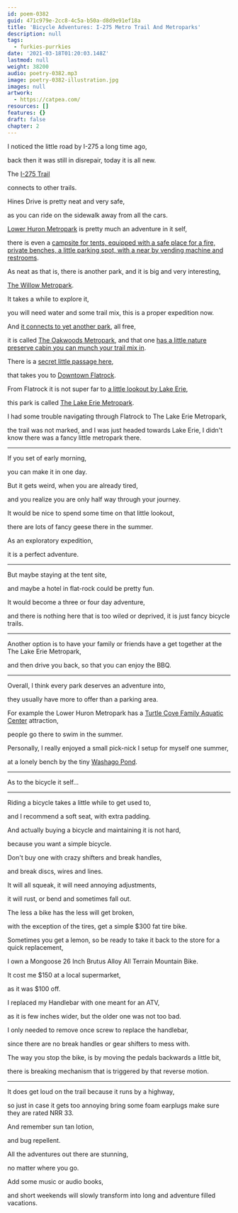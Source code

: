 ```yaml
---
id: poem-0382
guid: 471c979e-2cc8-4c5a-b50a-d8d9e91ef18a
title: 'Bicycle Adventures: I-275 Metro Trail And Metroparks'
description: null
tags:
  - furkies-purrkies
date: '2021-03-18T01:20:03.148Z'
lastmod: null
weight: 38200
audio: poetry-0382.mp3
image: poetry-0382-illustration.jpg
images: null
artwork:
  - https://catpea.com/
resources: []
features: {}
draft: false
chapter: 2
---
```


I noticed the little road by I-275 a long time ago,

back then it was still in disrepair, today it is all new.

The [I-275 Trail](https://michigantrails.org/trails/275-metro-trail/)

connects to other trails.

Hines Drive is pretty neat and very safe,

as you can ride on the sidewalk away from all the cars.

[Lower Huron Metropark](https://goo.gl/maps/eSeihX8HaSUKcjx56) is pretty much an adventure in it self,

there is even a [campsite for tents, equipped with a safe place for a fire, private benches, a little parking spot, with a near by vending machine and restrooms](https://goo.gl/maps/9TJC2gscE56NQTb78).

As neat as that is, there is another park, and it is big and very interesting,

[The Willow Metropark](https://goo.gl/maps/NyFcqndE7XbwcLdeA).

It takes a while to explore it,

you will need water and some trail mix, this is a proper expedition now.

And [it connects to yet another park](https://goo.gl/maps/D4GtKbc73BuD75fA6), all free,

it is called [The Oakwoods Metropark](https://goo.gl/maps/8F8smKiLdFqTfp4b9), and that one [has a little nature preserve cabin you can munch your trail mix in](https://goo.gl/maps/29fwTWgm8ArbGLcn9).

There is a [secret little passage here](https://goo.gl/maps/3BNSyheqeoxewxT6A),

that takes you to [Downtown Flatrock](https://goo.gl/maps/XUvtwNiKvNC2imYy6).

From Flatrock it is not super far to [a little lookout by Lake Erie](https://goo.gl/maps/Rwwds2o5vL8EeawJ6),

this park is called [The Lake Erie Metropark](https://goo.gl/maps/JQdSUDcsA8Leg8Hv8).

I had some trouble navigating through Flatrock to The Lake Erie Metropark,

the trail was not marked, and I was just headed towards Lake Erie, I didn't know there was a fancy little metropark there.

---

If you set of early morning,

you can make it in one day.

But it gets weird, when you are already tired,

and you realize you are only half way through your journey.

It would be nice to spend some time on that little lookout,

there are lots of fancy geese there in the summer.

As an exploratory expedition,

it is a perfect adventure.

---

But maybe staying at the tent site,

and maybe a hotel in flat-rock could be pretty fun.

It would become a three or four day adventure,

and there is nothing here that is too wiled or deprived, it is just fancy bicycle trails.

---

Another option is to have your family or friends have a get together at the The Lake Erie Metropark,

and then drive you back, so that you can enjoy the BBQ.

---

Overall, I think every park deserves an adventure into,

they usually have more to offer than a parking area.

For example the Lower Huron Metropark has a [Turtle Cove Family Aquatic Center](https://goo.gl/maps/zXCrFpsGnYfZHQxi7) attraction,

people go there to swim in the summer.

Personally, I really enjoyed a small pick-nick I setup for myself one summer,

at a lonely bench by the tiny [Washago Pond](https://goo.gl/maps/ju7Cw4jM2Wx5e6kv7).

---

As to the bicycle it self...

---

Riding a bicycle takes a little while to get used to,

and I recommend a soft seat, with extra padding.

And actually buying a bicycle and maintaining it is not hard,

because you want a simple bicycle.

Don't buy one with crazy shifters and break handles,

and break discs, wires and lines.

It will all squeak, it will need annoying adjustments,

it will rust, or bend and sometimes fall out.

The less a bike has the less will get broken,

with the exception of the tires, get a simple $300 fat tire bike.

Sometimes you get a lemon, so be ready to take it back to the store for a quick replacement,

I own a Mongoose 26 Inch Brutus Alloy All Terrain Mountain Bike.

It cost me $150 at a local supermarket,

as it was $100 off.

I replaced my Handlebar with one meant for an ATV,

as it is few inches wider, but the older one was not too bad.

I only needed to remove once screw to replace the handlebar,

since there are no break handles or gear shifters to mess with.

The way you stop the bike, is by moving the pedals backwards a little bit,

there is breaking mechanism that is triggered by that reverse motion.

---

It does get loud on the trail because it runs by a highway,

so just in case it gets too annoying bring some foam earplugs make sure they are rated NRR 33.

And remember sun tan lotion,

and bug repellent.

All the adventures out there are stunning,

no matter where you go.

Add some music or audio books,

and short weekends will slowly transform into long and adventure filled vacations.
